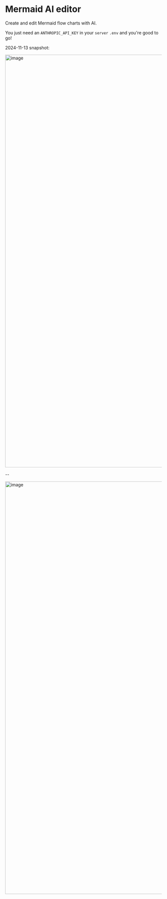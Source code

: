 # Mermaid AI editor

Create and edit Mermaid flow charts with AI.

You just need an `ANTHROPIC_API_KEY` in your `server` `.env` and you're good to go!

2024-11-13 snapshot:

<img width="1322" alt="image" src="https://github.com/user-attachments/assets/a7de6ad4-a14c-4e0f-a91c-ae83f2027ff4">

--

<img width="1322" alt="image" src="https://github.com/user-attachments/assets/9f94e209-17a8-475e-9825-8f114f257ecb">
